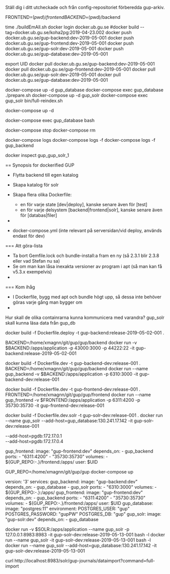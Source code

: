 Ställ dig i ditt utcheckade och från config-repositoriet förberedda gup-arkiv.

FRONTEND=$(pwd)/frontend
BACKEND=$(pwd)/backend

time ./buildEmAll.sh
docker login docker.ub.gu.se
#docker build --tag=docker.ub.gu.se/koha2pg:2019-04-23.002 
docker push docker.ub.gu.se/gup-backend:dev-2019-05-001
docker push docker.ub.gu.se/gup-frontend:dev-2019-05-001
docker push docker.ub.gu.se/gup-solr:dev-2019-05-001
docker push docker.ub.gu.se/gup-database:dev-2019-05-001

export UID
docker pull docker.ub.gu.se/gup-backend:dev-2019-05-001
docker pull docker.ub.gu.se/gup-frontend:dev-2019-05-001
docker pull docker.ub.gu.se/gup-solr:dev-2019-05-001
docker pull docker.ub.gu.se/gup-database:dev-2019-05-001

docker-compose up -d gup_database
docker-compose exec gup_database ./prepare.sh
docker-compose up -d gup_solr
docker-compose exec gup_solr bin/full-reindex.sh

docker-compose up -d

docker-compose exec gup_database bash

docker-compose stop
docker-compose rm

docker-compose logs
docker-compose logs -f
docker-compose logs -f gup_backend

docker inspect gup_gup_solr_1




== Synopsis for dockerified GUP

* Flytta backend till egen katalog
* Skapa katalog för solr
* Skapa flera olika Dockerfile:
	- en för varje state     [dev|deploy], kanske senare även för [test]
	- en för varje delsystem [backend|frontend|solr], kanske senare även för [databas|filer]
* 



* docker-compose.yml (inte relevant på serversidan/vid deploy, används endast för dev)

=== Att göra-lista
* Ta bort Gemfile.lock och bundle-install:a fram en ny (så 2.3.1 blir 2.3.8 eller vad Stefan nu sa)
* Se om man kan låsa inexakta versioner av program i apt (så man kan få v5.3.x exempelvis)
* 

=== Kom ihåg
* I Dockerfile, bygg med apt och bundle högt upp, så dessa inte behöver göras varje gång man bygger om
* 





Hur skall de olika containrarna kunna kommunicera med varandra? gup_solr skall kunna läsa data från gup_db







docker build -f Dockerfile.deploy -t gup-backend:release-2019-05-02-001 .

BACKEND=/home/xmagnn/git/gup/gup/backend
docker run -v $BACKEND:/apps/application -p 43000:3000 -p 44222:22 -it gup-backend:release-2019-05-02-001






docker build -f Dockerfile.dev -t gup-backend-dev:release-001 .
BACKEND=/home/xmagnn/git/gup/gup/backend
docker run --name gup_backend -v $BACKEND:/apps/application -p 6310:3000 -it gup-backend-dev:release-001

docker build -f Dockerfile.dev -t gup-frontend-dev:release-001 .
FRONTEND=/home/xmagnn/git/gup/gup/frontend
docker run --name gup_frontend -v $FRONTEND:/apps/application -p 6311:4200 -p 35730:35730 -it gup-frontend-dev:release-001

docker build -f Dockerfile.dev.solr -t gup-solr-dev:release-001 .
docker run --name gup_solr --add-host=gup_database:130.241.17.142 -it gup-solr-dev:release-001

--add-host=pgdb:172.17.0.1 \
--add-host=pgdb:172.17.0.4

  gup_frontend:
    image: "gup-frontend:dev"
    depends_on:
     - gup_backend
    ports:
     - "6311:4200"
     - "35730:35730"
    volumes:
     - ${GUP_REPO:-.}/frontend:/apps/
    user: $UID


GUP_REPO=/home/xmagnn/git/gup/gup
docker-compose up

version: '3'
services:
  gup_backend:
    image: "gup-backend:dev"
    depends_on:
     - gup_database
     - gup_solr
    ports:
     - "6310:3000"
    volumes:
     - ${GUP_REPO:-.}:/apps/
  gup_frontend:
    image: "gup-frontend:dev"
    depends_on:
     - gup_backend
    ports:
     - "6311:4200"
     - "35730:35730"
    volumes:
     - ${GUP_REPO:-.}/frontend:/apps/
    user: $UID
  gup_database:
    image: "postgres:11"
    environment:
        POSTGRES_USER: "gup"
        POSTGRES_PASSWORD: "gupPW"
        POSTGRES_DB: "gup"
  gup_solr:
    image: "gup-solr:dev"
    depends_on:
     - gup_database




docker run -v $SOLR:/apps/application --name gup_solr -p 127.0.0.1:8983:8983 -it gup-solr-dev:release-2019-05-13-001 bash -l
docker run --name gup_solr -it gup-solr-dev:release-2019-05-13-001 bash -l
docker run --name gup_solr --add-host=gup_database:130.241.17.142 -it gup-solr-dev:release-2019-05-13-001

curl http://localhost:8983/solr/gup-journals/dataimport?command=full-import


